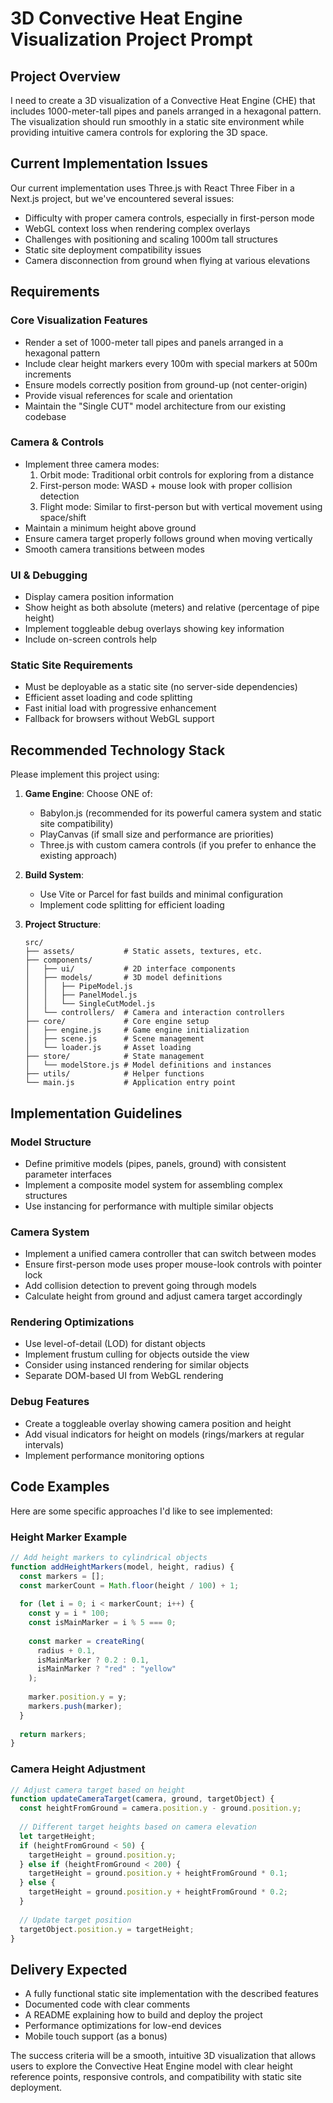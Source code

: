 # 3D Convective Heat Engine Visualization Project Prompt

## Project Overview
I need to create a 3D visualization of a Convective Heat Engine (CHE) that includes 1000-meter-tall pipes and panels arranged in a hexagonal pattern. The visualization should run smoothly in a static site environment while providing intuitive camera controls for exploring the 3D space.

## Current Implementation Issues
Our current implementation uses Three.js with React Three Fiber in a Next.js project, but we've encountered several issues:
- Difficulty with proper camera controls, especially in first-person mode
- WebGL context loss when rendering complex overlays
- Challenges with positioning and scaling 1000m tall structures
- Static site deployment compatibility issues
- Camera disconnection from ground when flying at various elevations

## Requirements

### Core Visualization Features
- Render a set of 1000-meter tall pipes and panels arranged in a hexagonal pattern
- Include clear height markers every 100m with special markers at 500m increments
- Ensure models correctly position from ground-up (not center-origin)
- Provide visual references for scale and orientation
- Maintain the "Single CUT" model architecture from our existing codebase

### Camera & Controls
- Implement three camera modes:
  1. Orbit mode: Traditional orbit controls for exploring from a distance
  2. First-person mode: WASD + mouse look with proper collision detection
  3. Flight mode: Similar to first-person but with vertical movement using space/shift
- Maintain a minimum height above ground
- Ensure camera target properly follows ground when moving vertically
- Smooth camera transitions between modes

### UI & Debugging
- Display camera position information
- Show height as both absolute (meters) and relative (percentage of pipe height)
- Implement toggleable debug overlays showing key information
- Include on-screen controls help

### Static Site Requirements
- Must be deployable as a static site (no server-side dependencies)
- Efficient asset loading and code splitting
- Fast initial load with progressive enhancement
- Fallback for browsers without WebGL support

## Recommended Technology Stack

Please implement this project using:

1. **Game Engine**: Choose ONE of:
   - Babylon.js (recommended for its powerful camera system and static site compatibility)
   - PlayCanvas (if small size and performance are priorities)
   - Three.js with custom camera controls (if you prefer to enhance the existing approach)

2. **Build System**:
   - Use Vite or Parcel for fast builds and minimal configuration
   - Implement code splitting for efficient loading

3. **Project Structure**:
   ```
   src/
   ├── assets/           # Static assets, textures, etc.
   ├── components/
   │   ├── ui/           # 2D interface components
   │   ├── models/       # 3D model definitions
   │   │   ├── PipeModel.js
   │   │   ├── PanelModel.js
   │   │   └── SingleCutModel.js
   │   └── controllers/  # Camera and interaction controllers
   ├── core/             # Core engine setup
   │   ├── engine.js     # Game engine initialization
   │   ├── scene.js      # Scene management
   │   └── loader.js     # Asset loading
   ├── store/            # State management
   │   └── modelStore.js # Model definitions and instances
   ├── utils/            # Helper functions
   └── main.js           # Application entry point
   ```

## Implementation Guidelines

### Model Structure
- Define primitive models (pipes, panels, ground) with consistent parameter interfaces
- Implement a composite model system for assembling complex structures
- Use instancing for performance with multiple similar objects

### Camera System
- Implement a unified camera controller that can switch between modes
- Ensure first-person mode uses proper mouse-look controls with pointer lock
- Add collision detection to prevent going through models
- Calculate height from ground and adjust camera target accordingly

### Rendering Optimizations
- Use level-of-detail (LOD) for distant objects
- Implement frustum culling for objects outside the view
- Consider using instanced rendering for similar objects
- Separate DOM-based UI from WebGL rendering

### Debug Features
- Create a toggleable overlay showing camera position and height
- Add visual indicators for height on models (rings/markers at regular intervals)
- Implement performance monitoring options

## Code Examples

Here are some specific approaches I'd like to see implemented:

### Height Marker Example
```javascript
// Add height markers to cylindrical objects
function addHeightMarkers(model, height, radius) {
  const markers = [];
  const markerCount = Math.floor(height / 100) + 1;
  
  for (let i = 0; i < markerCount; i++) {
    const y = i * 100;
    const isMainMarker = i % 5 === 0;
    
    const marker = createRing(
      radius + 0.1,
      isMainMarker ? 0.2 : 0.1,
      isMainMarker ? "red" : "yellow"
    );
    
    marker.position.y = y;
    markers.push(marker);
  }
  
  return markers;
}
```

### Camera Height Adjustment
```javascript
// Adjust camera target based on height
function updateCameraTarget(camera, ground, targetObject) {
  const heightFromGround = camera.position.y - ground.position.y;
  
  // Different target heights based on camera elevation
  let targetHeight;
  if (heightFromGround < 50) {
    targetHeight = ground.position.y;
  } else if (heightFromGround < 200) {
    targetHeight = ground.position.y + heightFromGround * 0.1;
  } else {
    targetHeight = ground.position.y + heightFromGround * 0.2;
  }
  
  // Update target position
  targetObject.position.y = targetHeight;
}
```

## Delivery Expected
- A fully functional static site implementation with the described features
- Documented code with clear comments
- A README explaining how to build and deploy the project
- Performance optimizations for low-end devices
- Mobile touch support (as a bonus)

The success criteria will be a smooth, intuitive 3D visualization that allows users to explore the Convective Heat Engine model with clear height reference points, responsive controls, and compatibility with static site deployment. 